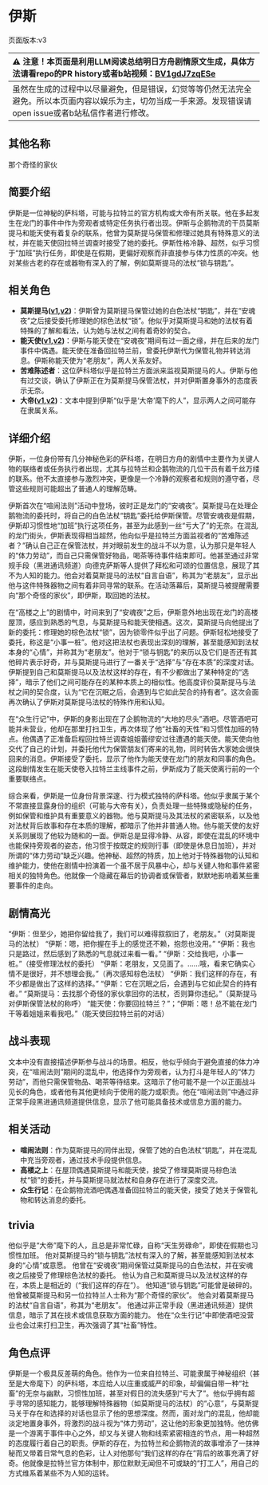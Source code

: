 # 伊斯
页面版本:v3
 

| :warning: 注意！本页面是利用LLM阅读总结明日方舟剧情原文生成，具体方法请看repo的PR history或者b站视频：[BV1gdJ7zqESe](https://www.bilibili.com/video/BV1gdJ7zqESe/)         |
|:----------------------------|
| 虽然在生成的过程中以尽量避免，但是错误，幻觉等等仍然无法完全避免。所以本页面内容以娱乐为主，切勿当成一手来源。发现错误请open issue或者b站私信作者进行修改。|



## 其他名称
那个奇怪的家伙
## 简要介绍
伊斯是一位神秘的萨科塔，可能与拉特兰的官方机构或大帝有所关联。他在多起发生在龙门的事件中作为旁观者或特定任务执行者出现。伊斯与企鹅物流的干员莫斯提马和能天使有着复杂的联系，他曾为莫斯提马保管和修理过她具有特殊意义的法杖，并在能天使回拉特兰调查时接受了她的委托。伊斯性格冷静、超然，似乎习惯于“加班”执行任务，即使是在假期，更偏好观察而非直接参与体力性质的冲突。他对某些古老的存在或器物有深入的了解，例如莫斯提马的法杖“锁与钥匙”。
## 相关角色
-   **莫斯提马([v1](../chars/char_213_mostma.md),[v2](char_213_mostma.md))**：伊斯曾为莫斯提马保管过她的白色法杖“钥匙”，并在“安魂夜”之后接受委托修理她的棕色法杖“锁”。他似乎对莫斯提马和她的法杖有着特殊的了解和看法，认为她与法杖之间有着奇妙的契合。
-   **能天使([v1](../chars/char_103_angel.md),[v2](char_103_angel.md))**：伊斯与能天使在“安魂夜”期间有过一面之缘，并在后来的龙门事件中偶遇。能天使在准备回拉特兰前，曾委托伊斯代为保管礼物并转达消息。伊斯称能天使为“老朋友”，两人关系友好。
-   **苦难陈述者**：这位萨科塔似乎是拉特兰方面派来监视莫斯提马的人。伊斯与他有过交谈，确认了伊斯正在为莫斯提马保管法杖，并对伊斯置身事外的态度表示无奈。
-   **大帝([v1](../chars/extended_char_da_di.md),[v2](extended_char_da_di.md))**：文本中提到伊斯“似乎是‘大帝’麾下的人”，显示两人之间可能存在隶属关系。
## 详细介绍
伊斯，一位身份带有几分神秘色彩的萨科塔，在明日方舟的剧情中主要作为关键人物的联络者或任务执行者出现，尤其与拉特兰和企鹅物流的几位干员有着千丝万缕的联系。他不太直接参与激烈冲突，更像是一个冷静的观察者和规则的遵守者，尽管这些规则可能超出了普通人的理解范畴。

伊斯首次在“喧闹法则”活动中登场，彼时正是龙门的“安魂夜”。莫斯提马在处理企鹅物流的委托时，将自己的白色法杖“钥匙”委托给伊斯保管。尽管安魂夜是假期，伊斯却习惯性地“加班”执行这项任务，甚至为此感到一丝“亏大了”的无奈。在混乱的龙门街头，伊斯表现得相当超然，他向似乎是拉特兰方面监视者的“苦难陈述者？”确认自己正在保管法杖，并对眼前发生的战斗不以为意，认为那只是年轻人的“体力劳动”，而自己只需保管好物品，喝茶等待事件结束即可。他甚至通过非常规手段（黑进通讯频道）向德克萨斯等人提供了拜松和可颂的位置信息，展现了其不为人知的能力。他会对着莫斯提马的法杖“自言自语”，称其为“老朋友”，显示出他与这件特殊器物之间有着非同寻常的联系。在活动落幕后，莫斯提马被提醒需要向“那个奇怪的家伙”，即伊斯，取回她的法杖。

在“高楼之上”的剧情中，时间来到了“安魂夜”之后，伊斯意外地出现在龙门的高楼屋顶，感应到熟悉的气息，与莫斯提马和能天使相遇。这次，莫斯提马向他提出了新的委托：修理她的棕色法杖“锁”，因为锁零件似乎出了问题。伊斯轻松地接受了委托，称这是“小事一桩”。他对这把法杖也表现出深刻的理解，甚至能感知到法杖本身的“心情”，并称其为“老朋友”。他对于“锁与钥匙”的来历以及它们是否还有其他碎片表示好奇，并与莫斯提马进行了一番关于“选择”与“存在本质”的深度对话。伊斯提到自己和莫斯提马以及法杖这样的存在，有不少都做出了某种特定的“选择”，暗示了他们之间可能存在的某种本质上的相似性。他高度评价莫斯提马与法杖之间的契合度，认为“它在沉眠之后，会遇到与它如此契合的持有者”。这次会面再次确认了伊斯对莫斯提马法杖的特殊作用和认知。

在“众生行记”中，伊斯的身影出现在了企鹅物流的“大地的尽头”酒吧。尽管酒吧可能并未营业，他却在那里打扫卫生，再次体现了他“社畜的天性”和习惯性加班的特点。他偶遇了正准备启程回拉特兰调查姐姐蕾缪安过往遭遇的能天使。能天使向他交代了自己的计划，并委托他代为保管朋友们寄来的礼物，同时转告大家她会很快回来的消息。伊斯接受了委托，显示了他作为能天使在龙门的朋友和同事的角色。这段剧情发生在能天使卷入拉特兰主线事件之前，伊斯成为了能天使离行前的一个重要联络点。

综合来看，伊斯是一位身份背景深邃、行为模式独特的萨科塔。他似乎隶属于某个不常直接显露身份的组织（可能与大帝有关），负责处理一些特殊或隐秘的任务，例如保管和维护具有重要意义的器物。他与莫斯提马及其法杖的紧密联系，以及他对法杖背后故事和存在本质的理解，都暗示了他并非普通人物。他与能天使的友好关系则展现了他较为随和的一面。伊斯总是显得冷静、从容，即使在混乱的环境中也能保持旁观者的姿态，他习惯于按既定的规则行事（即使是休息日加班），并对所谓的“体力劳动”缺乏兴趣。他神秘、超然的特质，加上他对于特殊器物的认知和维护能力，使他在剧情中扮演着一个虽不居于风暴中心，却与关键人物和事件紧密相关的独特角色。他就像一个隐藏在幕后的协调者或保管者，默默地影响着某些重要事件的走向。
## 剧情高光
“伊斯：但至少，她把你留给我了，我们可以难得叙叙旧了，老朋友。”（对莫斯提马的法杖）
“伊斯：嗯，把你握在手上的感觉还不赖，抱怨也没用。”
“伊斯：我也只是路过，然后感到了熟悉的气息就过来看一看。”
“伊斯：交给我吧，小事一桩。”（接受修理法杖的委托）
“伊斯：老朋友，又见面了。......哦，看来它确实心情不是很好，并不想理会我。”（再次感知棕色法杖）
“伊斯：我们这样的存在，有不少都是做出了这样的选择。”
“伊斯：它在沉眠之后，会遇到与它如此契合的持有者。”
“莫斯提马：去找那个奇怪的家伙拿回你的法杖，否则算你违纪。”（莫斯提马对伊斯保管法杖的称呼）
“能天使：你要回拉特兰？”；“伊斯：嗯！总不能在龙门干等着姐姐来看我吧。”（能天使回拉特兰前的对话）
## 战斗表现
文本中没有直接描述伊斯参与战斗的场景。相反，他似乎倾向于避免直接的体力冲突，在“喧闹法则”期间的混乱中，他选择作为旁观者，认为打斗是年轻人的“体力劳动”，而他只需保管物品、喝茶等待结束。这暗示了他可能不是一个以正面战斗见长的角色，或者他有其他更倾向于使用的能力或职责。他在“喧闹法则”中通过非正常手段黑进通讯频道提供信息，显示了他可能具备技术或信息方面的能力。
## 相关活动
-   **喧闹法则**：作为莫斯提马的同伴出现，保管了她的白色法杖“钥匙”，并在混乱中充当旁观者，通过技术手段提供信息。
-   **高楼之上**：在屋顶偶遇莫斯提马和能天使，接受了修理莫斯提马棕色法杖“锁”的委托，并与莫斯提马就法杖和自身存在进行了深度交流。
-   **众生行记**：在企鹅物流酒吧偶遇准备回拉特兰的能天使，接受了她关于保管礼物和转达消息的委托。
## trivia
他似乎是“大帝”麾下的人，且总是非常忙碌，自称“天生劳碌命”，即使在假期也习惯性加班。
他对莫斯提马的“锁与钥匙”法杖有深入的了解，甚至能感知到法杖本身的“心情”或意愿。
他曾在“安魂夜”期间保管过莫斯提马的白色法杖，并在安魂夜之后接受了修理棕色法杖的委托。
他认为自己和莫斯提马以及法杖这样的存在，本质上是相近的（“我们这样的存在”）。
他知道“锁与钥匙”可能曾是破碎的。
他曾被莫斯提马和另一位拉特兰人士称为“那个奇怪的家伙”。
他会对着莫斯提马的法杖“自言自语”，称其为“老朋友”。
他通过非正常手段（黑进通讯频道）提供信息，暗示了其在技术或信息获取方面的能力。
他在“众生行记”中即使酒吧没营业也会过来打扫卫生，再次强调了其“社畜”特性。
## 角色点评
伊斯是一个极具反差萌的角色。他作为一位来自拉特兰、可能隶属于神秘组织（甚至是大帝麾下）的萨科塔，本应给人以庄重或威严的印象，却偏偏自带一种“社畜”的无奈与幽默，习惯性加班，甚至对假日的流失感到“亏大了”。他似乎拥有超乎寻常的感知能力，能够理解特殊器物（如莫斯提马的法杖）的“心意”，与莫斯提马关于存在和选择的对话也显示了他的思想深度。然而，面对龙门的混乱，他却能淡定地置身事外，将激烈的战斗视为“体力劳动”，这让他的形象更加独特。他仿佛是一个游离于事件中心之外，却又与关键人物和线索紧密相连的节点，用一种超然的态度履行着自己的职责。伊斯的存在，为拉特兰和企鹅物流的故事增添了一抹神秘而又带着日常气息的色彩，让人对他那句“我们这样的存在”背后的故事充满了好奇。他就像是拉特兰官方体制中，那位默默无闻但不可或缺的“打工人”，用自己的方式维系着某些不为人知的运转。